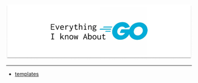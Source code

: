 [<img src="/.img/everything-i-know-about-go.png" alt="Everything I know About Go" />](https://go.dev/)

---

- [templates](/template/)